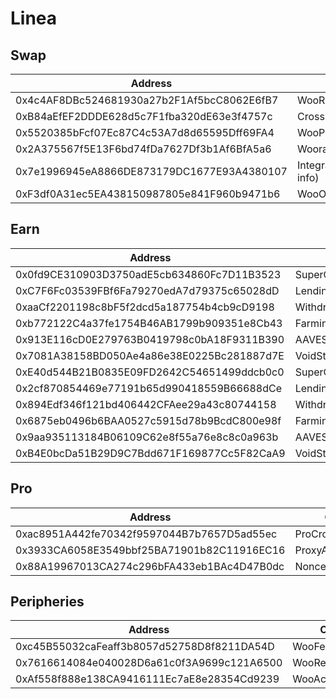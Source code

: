 # Linea

## Swap

<table><thead><tr><th width="463">Address</th><th>Contract</th></tr></thead><tbody><tr><td>0x4c4AF8DBc524681930a27b2F1Af5bcC8062E6fB7</td><td>WooRouterV2</td></tr><tr><td>0xB84aEfEF2DDDE628d5c7F1fba320dE63e3f4757c</td><td>CrossswapRouterv5</td></tr><tr><td>0x5520385bFcf07Ec87C4c53A7d8d65595Dff69FA4</td><td>WooPPV2</td></tr><tr><td>0x2A375567f5E13F6bd74fDa7627Df3b1Af6BfA5a6</td><td>WooracleV2.1</td></tr><tr><td>0x7e1996945eA8866DE873179DC1677E93A4380107</td><td>IntegrationHelper(token info)</td></tr><tr><td>0xF3df0A31ec5EA438150987805e841F960b9471b6</td><td>WooOFT</td></tr></tbody></table>

## Earn

<table><thead><tr><th width="634">Address</th><th>Contract</th></tr></thead><tbody><tr><td>0x0fd9CE310903D3750adE5cb634860Fc7D11B3523</td><td>SuperChargerVault_USDC</td></tr><tr><td>0xC7F6Fc03539FBf6Fa79270edA7d79375c65028dD</td><td>LendingManager_USDC</td></tr><tr><td>0xaaCf2201198c8bF5f2dcd5a187754b4cb9cD9198</td><td>WithdrawManager_USDC</td></tr><tr><td>0xb772122C4a37fe1754B46AB1799b909351e8Cb43</td><td>FarmingVault_USDC</td></tr><tr><td>0x913E116cD0E279763B0419798c0bA18F9311B390</td><td>AAVEStrategy_USDC</td></tr><tr><td>0x7081A38158BD050Ae4a86e38E0225Bc281887d7E</td><td>VoidStrategy_USDC</td></tr><tr><td>0xE40d544B21B0835E09FD2642C54651499ddcb0c0</td><td>SuperChargerVault_ETH</td></tr><tr><td>0x2cf870854469e77191b65d990418559B66688dCe</td><td>LendingManager_ETH</td></tr><tr><td>0x894Edf346f121bd406442CFAee29a43c80744158</td><td>WithdrawManager_ETH</td></tr><tr><td>0x6875eb0496b6BAA0527c5915d78b9BcdC800e98f</td><td>FarmingVault_ETH</td></tr><tr><td>0x9aa935113184B06109C62e8f55a76e8c8c0a963b</td><td>AAVEStrategy_ETH</td></tr><tr><td>0xB4E0bcDa51B29D9C7Bdd671F169877Cc5F82CaA9</td><td>VoidStrategy_ETH</td></tr></tbody></table>

## Pro

<table><thead><tr><th width="470">Address</th><th>Contract</th></tr></thead><tbody><tr><td>0xac8951A442fe70342f9597044B7b7657D5ad55ec</td><td>ProCrossChainRouter</td></tr><tr><td>0x3933CA6058E3549bbf25BA71901b82C11916EC16</td><td>ProxyAdmin</td></tr><tr><td>0x88A19967013CA274c296bFA433eb1BAc4D47B0dc</td><td>NonceCounter</td></tr></tbody></table>

## Peripheries

<table><thead><tr><th width="474">Address</th><th>Contract</th></tr></thead><tbody><tr><td>0xc45B55032caFeaff3b8057d52758D8f8211DA54D</td><td>WooFeeManager</td></tr><tr><td>0x7616614084e040028D6a61c0f3A9699c121A6500</td><td>WooRebateManager</td></tr><tr><td>0xAf558f888e138CA9416111Ec7aE8e28354Cd9239</td><td>WooAccessManager</td></tr></tbody></table>
